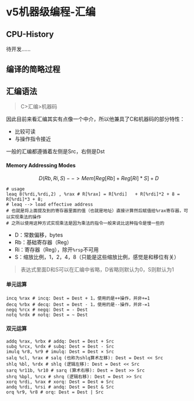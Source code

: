 # v5机器级编程-汇编

## CPU-History

待开发......

## 编译的简略过程

## 汇编语法

> C>汇编>机器码

因此目前来看汇编其实有点像一个中介，所以他兼具了C和机器码的部分特性：

- 比较可读
- 与操作指令接近

一般的汇编都遵循着左侧是Src，右侧是Dst

#### Memory Addressing Modes

$$D(Rb,Ri,S)-->Mem[Reg[Rb]+Reg[Ri]*S]+D$$

```assembly
# usage
leaq 8(%rdi,%rdi,2) , %rax # R[%rax] = R[%rdi]   + R[%rdi]*2 + 8 = R[%rdi]*3 + 8;
# leaq --> load effective address
# 也就是将上面提及到的寄存器里面的值（也就是地址）直接计算然后赋值给%rax寄存器，可以实现乘法的操作
# 之所以使用这种方式实现乘法是因为乘法的指令一般来说比这种指令是慢一些的
```



- D：常数偏移，bytes
- Rb：基础寄存器（Reg）
- Ri：寄存器（Reg），除开`%rsp`不可用
- S：缩放比例，1，2，4，8（只能是这些缩放比例，感觉是和移位有关）

> 表达式里面D和S可以在汇编中省略，D省略则默认为0，S则默认为1

#### 单元运算

```assembly
incq %rax # incq: Dest = Dest + 1，使用的是++操作，并非+=1
decq %rbx # decq: Dest = Dest - 1，使用的是--操作，并非-=1
negq %rcx # negq: Dest = - Dest
notq %rdx # notq: Dest = ~ Dest
```

#### 双元运算

```assembly
addq %rax, %rbx # addq: Dest = Dest + Src
subq %rcx, %rdx # subq: Dest = Dest - Src
imulq %r8, %r9 # imulq: Dest = Dest × Src
salq %cl, %rax # salq (也称为shlq算术左移): Dest = Dest << Src
shlq %bl, %rdx # shlq (逻辑左移): Dest = Dest << Src
sarq %r11b, %r10 # sarq (算术右移): Dest = Dest >> Src
shrq %bpl, %rcx # shrq (逻辑右移): Dest = Dest >> Src
xorq %rdi, %rax # xorq: Dest = Dest ⊕ Src
andq %rdi, %rsi # andq: Dest = Dest & Src
orq %r9, %r8 # orq: Dest = Dest | Src
```

